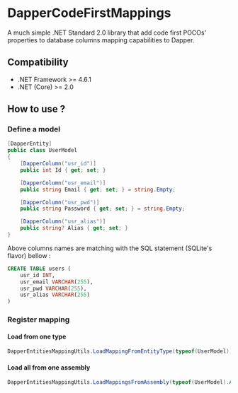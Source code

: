 # DapperCodeFirstMappings

A much simple .NET Standard 2.0 library that add code first POCOs' properties to database columns mapping capabilities to Dapper.

## Compatibility
- .NET Framework >= 4.6.1
- .NET (Core) >= 2.0

## How to use ?

### Define a model

```c#
[DapperEntity]
public class UserModel
{
    [DapperColumn("usr_id")]
    public int Id { get; set; }

    [DapperColumn("usr_email")]
    public string Email { get; set; } = string.Empty;

    [DapperColumn("usr_pwd")]
    public string Password { get; set; } = string.Empty;

    [DapperColumn("usr_alias")]
    public string? Alias { get; set; }
}
```

Above columns names are matching with the SQL statement (SQLite's flavor) bellow :

```sql
CREATE TABLE users (
    usr_id INT,
    usr_email VARCHAR(255),               
    usr_pwd VARCHAR(255),
    usr_alias VARCHAR(255)
)
```

### Register mapping

#### Load from one type
```c#
DapperEntitiesMappingUtils.LoadMappingFromEntityType(typeof(UserModel));
```

#### Load all from one assembly
```c#
DapperEntitiesMappingUtils.LoadMappingsFromAssembly(typeof(UserModel).Assembly)
```
